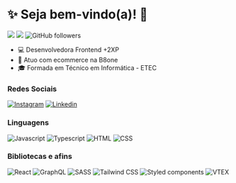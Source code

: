 # :sparkles: Seja bem-vindo(a)! :vulcan_salute:

![](https://komarev.com/ghpvc/?username=BiaCarvalhoCavalieri&color=000000)
![](https://estruyf-github.azurewebsites.net/api/VisitorHit?user=BiaCarvalhoCavalieri&countColorcountColor&countColor=%232979ff) ![GitHub followers](https://img.shields.io/github/followers/BiaCarvalhoCavalieri?label=Follow&style=social)

- :computer: Desenvolvedora Frontend +2XP
- :open_book: Atuo com ecommerce na B8one
- :mortar_board: Formada em Técnico em Informática - ETEC

### Redes Sociais
[![Instagram](https://img.shields.io/badge/Instagram-E4405F?style=flat&logo=instagram&logoColor=white)](https://www.instagram.com/bia_carvalho3003/)
[![Linkedin](https://img.shields.io/badge/LinkedIn-0077B5?style=flat&logo=linkedin)](https://www.linkedin.com/in/beatriz-carvalho-cavalieri/)

### Linguagens

![Javascript](https://img.shields.io/badge/Javascript-282C34?style=flat&logo=javascript)
![Typescript](https://img.shields.io/badge/Typescript-282C34?logo=typescript)
![HTML](https://img.shields.io/badge/HTML-282C34?logo=html5)
![CSS](https://img.shields.io/badge/CSS-282C34?logo=css3&logoColor=1572B6)

### Bibliotecas e afins

![React](https://img.shields.io/badge/React-282C34?logo=react)
![GraphQL](https://img.shields.io/badge/GraphQl-E10098?logo=graphql)
![SASS](https://img.shields.io/badge/SASS-282C34?logo=sass)
![Tailwind CSS](https://img.shields.io/badge/Tailwind%20CSS-282C34?logo=tailwind-css)
![Styled components](https://img.shields.io/badge/Styled%20components-282C34?logo=styled-components)
![VTEX](https://img.shields.io/badge/VTEX%20IO-E32F57)
